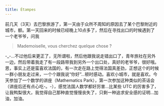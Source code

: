 ```yaml
---
title: Étampes
---
```


前几天（3天）去巴黎旅游了，第一天由于众所不周知的原因去了某个巴黎附近的城市，额。第一天回来的时候已经晚上10点多了，然后在寻找出口的时候遇到了一个老爷爷，问我 

> Mademoiselle, vous cherchez quelque chose ?

-_-...不过他后来更正了，无所谓啦，然后他跟我说走错出口了，青年旅社在另外一边，然后带着我走了有一段路带我到另外一个出口处，真好的老爷爷，很好哦。恩，事实上还是蛮喜欢法国的，有一次走在路上觉得法国真差劲，正想这个的时候一群小朋友走过来，一个个跟我说“你好”...顿时感动。喜欢小城市，就是喜欢。今天参加了一个数学的讲座（Mathematics Park），第一次参加这种类似的茶话会（讲座后还有点心吃-。-），感觉法国人数学都好厉害...比某些 UTC 的厉害多了，让我鸭梨很大，我觉得自己那种直觉慢慢丧失了，只剩一种追求安全感的证明...加油，加油。
